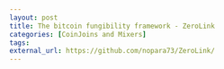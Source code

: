 ```yaml
---
layout: post
title: The bitcoin fungibility framework - ZeroLink
categories: [CoinJoins and Mixers]
tags: 
external_url: https://github.com/nopara73/ZeroLink/
---
```


